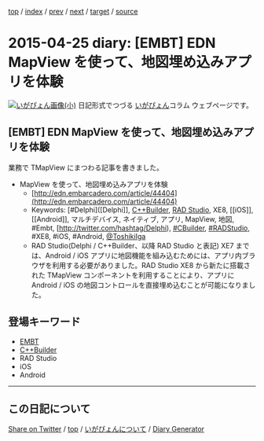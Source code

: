 [top](../index.html) 
 / [index](index.html) 
 / [prev](ig150422.html) 
 / [next](ig150426.html) 
 / [target](https://igapyon.github.io/diary/2015/ig150425.html) 
 / [source](https://github.com/igapyon/diary/blob/gh-pages/2015/ig150425.html.src.md) 

2015-04-25 diary: [EMBT] EDN MapView を使って、地図埋め込みアプリを体験
=====================================================================================================
[![いがぴょん画像(小)](https://igapyon.github.io/diary/images/iga200306s.jpg "いがぴょん")](https://igapyon.github.io/diary/memo/memoigapyon.html) 日記形式でつづる [いがぴょん](https://igapyon.github.io/diary/memo/memoigapyon.html)コラム ウェブページです。

## [EMBT] EDN MapView を使って、地図埋め込みアプリを体験

業務で TMapView にまつわる記事を書きました。

* MapView を使って、地図埋め込みアプリを体験 
  * [http://edn.embarcadero.com/article/44404](http://edn.embarcadero.com/article/44404)
  * Keywords: [#Delphi]([Delphi]], [C++Builder](../keyword/cppbuilder.html), [RAD Studio](https://www.embarcadero.com/jp/products/rad-studio), XE8, [[iOS]], [[Android]], マルチデバイス, ネイティブ, アプリ, MapView, 地図, #Embt, [http://twitter.com/hashtag/Delphi), [#CBuilder](http://twitter.com/hashtag/CBuilder), [#RADStudio](http://twitter.com/hashtag/RADStudio), #XE8, #iOS, #Android, [@ToshikiIga](http://twitter.com/ToshikiIga)
  * RAD Studio(Delphi / C++Builder、以降 RAD Studio と表記) XE7 までは、Android / iOS アプリに地図機能を組み込むためには、アプリ内ブラウザを利用する必要がありました。RAD Studio XE8 から新たに搭載された TMapView コンポーネントを利用することにより、アプリに Android / iOS の地図コントロールを直接埋め込むことが可能になりました。

## 登場キーワード

* [EMBT](../keyword/embt.html)
* [C++Builder](../keyword/cppbuilder.html)
* RAD Studio
* iOS
* Android

----------------------------------------------------------------------------------------------------

## この日記について

[Share on Twitter](https://twitter.com/intent/tweet?hashtags=igapyon%2Cdiary%2C%E3%81%84%E3%81%8C%E3%81%B4%E3%82%87%E3%82%93%2CEMBT%2CC%2B%2BBuilder%2CRAD+Studio%2CiOS%2CAndroid&text=%5BEMBT%5D+EDN+MapView+%E3%82%92%E4%BD%BF%E3%81%A3%E3%81%A6%E3%80%81%E5%9C%B0%E5%9B%B3%E5%9F%8B%E3%82%81%E8%BE%BC%E3%81%BF%E3%82%A2%E3%83%97%E3%83%AA%E3%82%92%E4%BD%93%E9%A8%93&url=https%3A%2F%2Figapyon.github.io%2Fdiary%2F2015%2Fig150425.html) / [top](../index.html) / [いがぴょんについて](https://igapyon.github.io/diary/memo/memoigapyon.html) / [Diary Generator](https://github.com/igapyon/igapyonv3)
